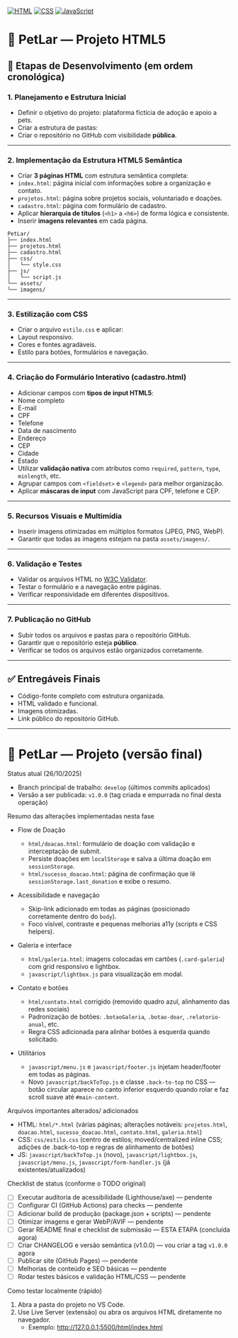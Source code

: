 [![HTML](https://img.shields.io/badge/feito%20com-HTML5-orange)]()
[![CSS](https://img.shields.io/badge/feito%20com-CSS3-blueviolet)]()
[![JavaScript](https://img.shields.io/badge/feito%20com-JavaScript-blue)]()

# 🐾 PetLar — Projeto HTML5

## 📌 Etapas de Desenvolvimento (em ordem cronológica)

### 1. Planejamento e Estrutura Inicial
- Definir o objetivo do projeto: plataforma fictícia de adoção e apoio a pets.
- Criar a estrutura de pastas:
- Criar o repositório no GitHub com visibilidade **pública**.

---

### 2. Implementação da Estrutura HTML5 Semântica
- Criar **3 páginas HTML** com estrutura semântica completa:
- `index.html`: página inicial com informações sobre a organização e contato.
- `projetos.html`: página sobre projetos sociais, voluntariado e doações.
- `cadastro.html`: página com formulário de cadastro.
- Aplicar **hierarquia de títulos** (`<h1>` a `<h6>`) de forma lógica e consistente.
- Inserir **imagens relevantes** em cada página.
```
PetLar/
├── index.html
├── projetos.html
├── cadastro.html
├── css/
│   └── style.css
├── js/
│   └── script.js
└── assets/
└── imagens/
```
---

### 3. Estilização com CSS
- Criar o arquivo `estilo.css` e aplicar:
- Layout responsivo.
- Cores e fontes agradáveis.
- Estilo para botões, formulários e navegação.

---

### 4. Criação do Formulário Interativo (cadastro.html)
- Adicionar campos com **tipos de input HTML5**:
- Nome completo
- E-mail
- CPF
- Telefone
- Data de nascimento
- Endereço
- CEP
- Cidade
- Estado
- Utilizar **validação nativa** com atributos como `required`, `pattern`, `type`, `minlength`, etc.
- Agrupar campos com `<fieldset>` e `<legend>` para melhor organização.
- Aplicar **máscaras de input** com JavaScript para CPF, telefone e CEP.

---

### 5. Recursos Visuais e Multimídia
- Inserir imagens otimizadas em múltiplos formatos (JPEG, PNG, WebP).
- Garantir que todas as imagens estejam na pasta `assets/imagens/`.

---

### 6. Validação e Testes
- Validar os arquivos HTML no [W3C Validator](https://validator.w3.org/).
- Testar o formulário e a navegação entre páginas.
- Verificar responsividade em diferentes dispositivos.

---

### 7. Publicação no GitHub
- Subir todos os arquivos e pastas para o repositório GitHub.
- Garantir que o repositório esteja **público**.
- Verificar se todos os arquivos estão organizados corretamente.

---

## ✅ Entregáveis Finais
- Código-fonte completo com estrutura organizada.
- HTML validado e funcional.
- Imagens otimizadas.
- Link público do repositório GitHub.

---

# 🐾 PetLar — Projeto (versão final)

Status atual (26/10/2025)
- Branch principal de trabalho: `develop` (últimos commits aplicados)
- Versão a ser publicada: `v1.0.0` (tag criada e empurrada no final desta operação)

Resumo das alterações implementadas nesta fase
- Flow de Doação
	- `html/doacao.html`: formulário de doação com validação e interceptação de submit.
	- Persiste doações em `localStorage` e salva a última doação em `sessionStorage`.
	- `html/sucesso_doacao.html`: página de confirmação que lê `sessionStorage.last_donation` e exibe o resumo.

- Acessibilidade e navegação
	- Skip-link adicionado em todas as páginas (posicionado corretamente dentro do `body`).
	- Foco visível, contraste e pequenas melhorias a11y (scripts e CSS helpers).

- Galeria e interface
	- `html/galeria.html`: imagens colocadas em cartões (`.card-galeria`) com grid responsivo e lightbox.
	- `javascript/lightbox.js` para visualização em modal.

- Contato e botões
	- `html/contato.html` corrigido (removido quadro azul, alinhamento das redes sociais)
	- Padronização de botões: `.botaoGaleria`, `.botao-doar`, `.relatorio-anual`, etc.
	- Regra CSS adicionada para alinhar botões à esquerda quando solicitado.

- Utilitários
	- `javascript/menu.js` e `javascript/footer.js` injetam header/footer em todas as páginas.
	- Novo `javascript/backToTop.js` e classe `.back-to-top` no CSS — botão circular aparece no canto inferior esquerdo quando rolar e faz scroll suave até `#main-content`.

Arquivos importantes alterados/ adicionados
- HTML: `html/*.html` (várias páginas; alterações notáveis: `projetos.html`, `doacao.html`, `sucesso_doacao.html`, `contato.html`, `galeria.html`)
- CSS: `css/estilo.css` (centro de estilos; moved/centralized inline CSS; adições de .back-to-top e regras de alinhamento de botões)
- JS: `javascript/backToTop.js` (novo), `javascript/lightbox.js`, `javascript/menu.js`, `javascript/form-handler.js` (já existentes/atualizados)

Checklist de status (conforme o TODO original)
- [ ] Executar auditoria de acessibilidade (Lighthouse/axe) — pendente
- [ ] Configurar CI (GitHub Actions) para checks — pendente
- [ ] Adicionar build de produção (package.json + scripts) — pendente
- [ ] Otimizar imagens e gerar WebP/AVIF — pendente
- [ ] Gerar README final e checklist de submissão — ESTA ETAPA (concluída agora)
- [ ] Criar CHANGELOG e versão semântica (v1.0.0) — vou criar a tag `v1.0.0` agora
- [ ] Publicar site (GitHub Pages) — pendente
- [ ] Melhorias de conteúdo e SEO básicas — pendente
- [ ] Rodar testes básicos e validação HTML/CSS — pendente

Como testar localmente (rápido)
1. Abra a pasta do projeto no VS Code.
2. Use Live Server (extensão) ou abra os arquivos HTML diretamente no navegador.
	 - Exemplo: http://127.0.0.1:5500/html/index.html




